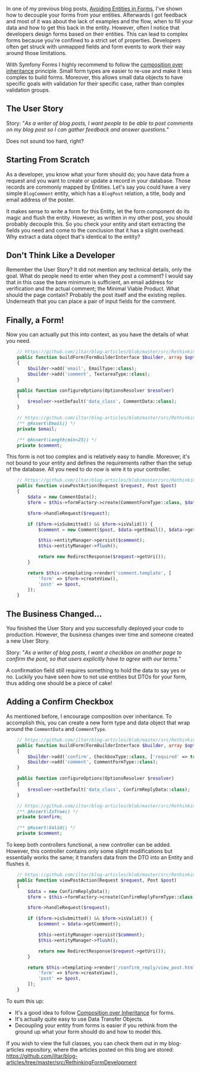 [//]: # (TITLE: Rethinking Form Development)
[//]: # (DATE: 2000-00-00T00:00:00+01:00)
[//]: # (TAGS: Symfony, Forms, DTO, Data Transfer Object, Entity, User Story, Minimal Viable Product)

In one of my previous blog posts, [Avoiding Entities in Forms][entities in forms], I've shown how to decouple your forms
from your entities. Afterwards I got feedback and most of it was about the lack of examples and the flow, when
to fill your data and how to get this back in the entity. However, often I notice that developers design forms
based on their entities. This can lead to complex forms because you're confined to a strict set of properties.
Developers often get struck with unmapped fields and form events to work their way around those limitations.

With Symfony Forms I highly recommend to follow the [composition over inheritance][composition over inheritance]
principle. Small form types are easier to re-use and make it less complex to build forms. Moreover, this allows small
data objects to have specific goals with validation for their specific case, rather than complex validation groups.

## The User Story
Story: "_As a writer of blog posts, I want people to be able to post comments on my blog post so I can gather feedback
and answer questions._"

Does not sound too hard, right?

## Starting From Scratch
As a developer, you know what your form should do; you have data from a request and you want to create or update
a record in your database. Those records are commonly mapped by Entities. Let's say you could have a very simple
`BlogComment` entity, which has a `BlogPost` relation, a title, body and email address of the poster.

It makes sense to write a form for this Entity, let the form component do its magic and flush the entity. However, as
written in my other post, you should probably decouple this. So you check your entity and start extracting the fields
you need and come to the conclusion that it has a slight overhead. Why extract a data object that's identical to the
entity?

## Don't Think Like a Developer
Remember the User Story? It did not mention any technical details, only the goal. What do people need to enter when they
post a comment? I would say that in this case the bare minimum is sufficient, an email address for verification and the
actual comment; the Minimal Viable Product. What should the page contain? Probably the post itself and the existing
replies. Underneath that you can place a pair of input fields for the comment.

## Finally, a Form!
Now you can actually put this into context, as you have the details of what you need.

```php
    // https://github.com/iltar/blog-articles/blob/master/src/RethinkingFormDevelopment/CommentFormType.php
    public function buildForm(FormBuilderInterface $builder, array $options)
    {
        $builder->add('email', EmailType::class);
        $builder->add('comment', TextareaType::class);
    }

    public function configureOptions(OptionsResolver $resolver)
    {
        $resolver->setDefault('data_class', CommentData::class);
    }
```
```php
    // https://github.com/iltar/blog-articles/blob/master/src/RethinkingFormDevelopment/CommentData.php
    /** @Assert\Email() */
    private $email;

    /** @Assert\Length(min=25)) */
    private $comment;
```

This form is not too complex and is relatively easy to handle. Moreover, it's not bound to your entity and defines the
requirements rather than the setup of the database. All you need to do now is wire it to your controller.

```php
    // https://github.com/iltar/blog-articles/blob/master/src/RethinkingFormDevelopment/SimpleReplyController.php
    public function viewPostAction(Request $request, Post $post)
    {
        $data = new CommentData();
        $form = $this->formFactory->create(CommentFormType::class, $data);

        $form->handleRequest($request);

        if ($form->isSubmitted() && $form->isValid()) {
            $comment = new Comment($post, $data->getEmail(), $data->getComment());

            $this->entityManager->persist($comment);
            $this->entityManager->flush();

            return new RedirectResponse($request->getUri());
        }

        return $this->templating->render('comment.template', [
            'form' => $form->createView(),
            'post' => $post,
        ]);
    }
```

## The Business Changed...
You finished the User Story and you successfully deployed your code to production. However, the business changes over
time and someone created a new User Story.

Story: "_As a writer of blog posts, I want a checkbox on another page to confirm the post, so that users explicitly have
to agree with our terms._"

A confirmation field still requires something to hold the data to say yes or
no. Luckily you have seen how to not use entities but DTOs for your form, thus adding one should be a piece of cake!

## Adding a Confirm Checkbox
As mentioned before, I encourage composition over inheritance. To accomplish this, you can create a new form type and
data object that wrap around the `CommentData` and `CommentType`.

```php
    // https://github.com/iltar/blog-articles/blob/master/src/RethinkingFormDevelopment/ConfirmReplyFormType.php
    public function buildForm(FormBuilderInterface $builder, array $options)
    {
        $builder->add('confirm', CheckboxType::class, ['required' => true]);
        $builder->add('comment', CommentFormType::class);
    }

    public function configureOptions(OptionsResolver $resolver)
    {
        $resolver->setDefault('data_class', ConfirmReplyData::class);
    }
```
```php
    // https://github.com/iltar/blog-articles/blob/master/src/RethinkingFormDevelopment/ConfirmReplyData.php 
    /** @Assert\IsTrue() */
    private $confirm;

    /** @Assert\Valid() */
    private $comment;
```

To keep both controllers functional, a new controller can be added. However, this controller contains only some slight
modifications but essentially works the same; it transfers data from the DTO into an Entity and flushes it.

```php
    // https://github.com/iltar/blog-articles/blob/master/src/RethinkingFormDevelopment/ConfirmReplyController.php 
    public function viewPostAction(Request $request, Post $post)
    {
        $data = new ConfirmReplyData();
        $form = $this->formFactory->create(ConfirmReplyFormType::class, $data);

        $form->handleRequest($request);

        if ($form->isSubmitted() && $form->isValid()) {
            $comment = $data->getComment();

            $this->entityManager->persist($comment);
            $this->entityManager->flush();

            return new RedirectResponse($request->getUri());
        }

        return $this->templating->render('/confirm_reply/view_post.html.twig', [
            'form' => $form->createView(),
            'post' => $post,
        ]);
    }
```

To sum this up:
 - It's a good idea to follow [Composition over Inheritance][composition over inheritance] for forms.
 - It's actually quite easy to use Data Transfer Objects.
 - Decoupling your entity from forms is easier if you rethink from the ground up what your form should do and how to
 model this.
 
If you wish to view the full classes, you can check them out in my blog-articles repository, where the articles posted
on this blog are stored: https://github.com/iltar/blog-articles/tree/master/src/RethinkingFormDevelopment

[entities in forms]: /post/avoiding-entities-in-forms
[composition over inheritance]: https://en.wikipedia.org/wiki/Composition_over_inheritance
